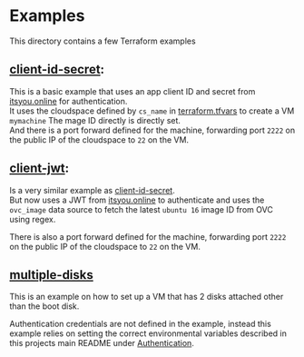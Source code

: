 # Examples

This directory contains a few Terraform examples

## [client-id-secret](./client-id-secret):

This is a basic example that uses an app client ID and secret from [itsyou.online](itsyou.online) for authentication.  
It uses the cloudspace defined by `cs_name` in [terraform.tfvars](./client-id-secret/terraform.tfvars) to create a VM `mymachine`
The mage ID directly is directly set.  
And there is a port forward defined for the machine, forwarding port `2222`  on the public IP of the cloudspace to `22` on the VM.


## [client-jwt](./client-jwt):

Is a very similar example as [client-id-secret](#[client-id-secret](./client-id-secret)).  
But now uses a JWT from [itsyou.online](itsyou.online) to authenticate and uses the `ovc_image` data source to fetch the latest `ubuntu 16` image ID from OVC using regex.

There is also a port forward defined for the machine, forwarding port `2222`  on the public IP of the cloudspace to `22` on the VM.

## [multiple-disks](./multiple-disks)

This is an example on how to set up a VM that has 2 disks attached other than the boot disk.

Authentication credentials are not defined in the example, instead this example relies on setting the correct environmental variables described in this projects main README under [Authentication](../README.md#Authentication).
